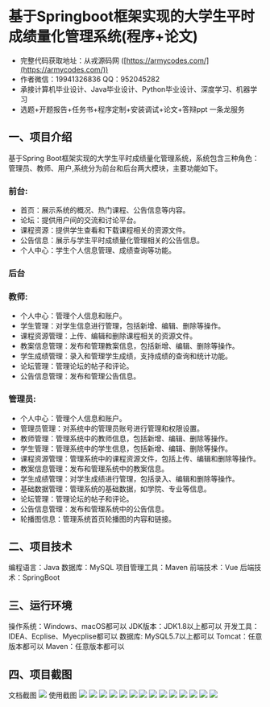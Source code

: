 基于Springboot框架实现的大学生平时成绩量化管理系统(程序+论文)
=
- 完整代码获取地址：从戎源码网 ([https://armycodes.com/](https://armycodes.com/))
- 作者微信：19941326836  QQ：952045282 
- 承接计算机毕业设计、Java毕业设计、Python毕业设计、深度学习、机器学习
- 选题+开题报告+任务书+程序定制+安装调试+论文+答辩ppt 一条龙服务

一、项目介绍
---
基于Spring Boot框架实现的大学生平时成绩量化管理系统，系统包含三种角色：管理员、教师、用户,系统分为前台和后台两大模块，主要功能如下。
### 前台:
- 首页：展示系统的概况、热门课程、公告信息等内容。
- 论坛：提供用户间的交流和讨论平台。
- 课程资源：提供学生查看和下载课程相关的资源文件。
- 公告信息：展示与学生平时成绩量化管理相关的公告信息。
- 个人中心：学生个人信息管理、成绩查询等功能。

### 后台
### 教师:
- 个人中心：管理个人信息和账户。
- 学生管理：对学生信息进行管理，包括新增、编辑、删除等操作。
- 课程资源管理：上传、编辑和删除课程相关的资源文件。
- 教案信息管理：发布和管理教案信息，包括新增、编辑、删除等操作。
- 学生成绩管理：录入和管理学生成绩，支持成绩的查询和统计功能。
- 论坛管理：管理论坛的帖子和评论。
- 公告信息管理：发布和管理公告信息。
  
### 管理员:
- 个人中心：管理个人信息和账户。
- 管理员管理：对系统中的管理员账号进行管理和权限设置。
- 教师管理：管理系统中的教师信息，包括新增、编辑、删除等操作。
- 学生管理：管理系统中的学生信息，包括新增、编辑、删除等操作。
- 课程资源管理：管理系统中的课程资源文件，包括上传、编辑和删除等操作。
- 教案信息管理：发布和管理系统中的教案信息。
- 学生成绩管理：对学生成绩进行管理，包括录入、编辑和删除等操作。
- 基础数据管理：管理系统的基础数据，如学院、专业等信息。
- 论坛管理：管理论坛的帖子和评论。
- 公告信息管理：发布和管理系统中的公告信息。
- 轮播图信息：管理系统首页轮播图的内容和链接。

二、项目技术
---
编程语言：Java
数据库：MySQL
项目管理工具：Maven
前端技术：Vue
后端技术：SpringBoot

三、运行环境
---
操作系统：Windows、macOS都可以
JDK版本：JDK1.8以上都可以
开发工具：IDEA、Ecplise、Myecplise都可以
数据库: MySQL5.7以上都可以
Tomcat：任意版本都可以
Maven：任意版本都可以

四、项目截图
---
文档截图
![](limage/1.png)
使用截图
![](image/1.png)
![](image/2.png)
![](image/3.png)
![](image/4.png)
![](image/5.png)
![](image/6.png)
![](image/7.png)
![](image/8.png)
![](image/9.png)
![](image/10.png)
![](image/11.png)
![](image/12.png)
![](image/13.png)
![](image/14.png)
